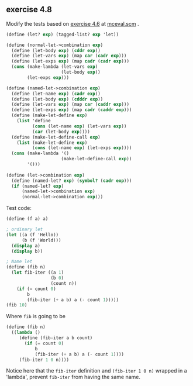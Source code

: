 ## exercise 4.8

Modify the tests based on  [exercise 4.6](exercise_4_6.md) at  [mceval.scm](./mceval.scm) .

``` Scheme
(define (let? exp) (tagged-list? exp 'let))

(define (normal-let->combination exp)
  (define (let-body exp) (cddr exp))
  (define (let-vars exp) (map car (cadr exp)))
  (define (let-exps exp) (map cadr (cadr exp)))
  (cons (make-lambda (let-vars exp) 
                     (let-body exp)) 
        (let-exps exp)))

(define (named-let->combination exp)
  (define (let-name exp) (cadr exp))
  (define (let-body exp) (cdddr exp))
  (define (let-vars exp) (map car (caddr exp)))
  (define (let-exps exp) (map cadr (caddr exp)))
  (define (make-let-define exp) 
    (list 'define 
          (cons (let-name exp) (let-vars exp))
          (car (let-body exp))))
  (define (make-let-define-call exp)
    (list (make-let-define exp)
          (cons (let-name exp) (let-exps exp))))
  (cons (make-lambda '()
                     (make-let-define-call exp))
        '()))
                     
(define (let->combination exp)
  (define (named-let? exp) (symbol? (cadr exp)))
  (if (named-let? exp)
      (named-let->combination exp)
      (normal-let->combination exp)))
```      

Test code:

``` Scheme
(define (f a) a)

; ordinary let
(let ((a (f 'Hello))
      (b (f 'World)))
  (display a)
  (display b))

; Name let
(define (fib n)
  (let fib-iter ((a 1)
                 (b 0)
                 (count n))
    (if (= count 0)
        b
        (fib-iter (+ a b) a (- count 1)))))
(fib 10)          
```

Where `fib` is going to be

``` Scheme
(define (fib n)
  ((lambda () 
     (define (fib-iter a b count) 
       (if (= count 0)
           b 
           (fib-iter (+ a b) a (- count 1)))) 
     (fib-iter 1 0 n))))
```

Notice here that the `fib-iter` definition and `(fib-iter 1 0 n)` wrapped in a 'lambda', prevent `fib-iter` from having the same name.

